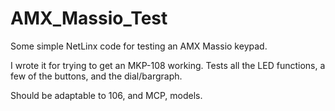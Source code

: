 # AMX_Massio_Test

Some simple NetLinx code for testing an AMX Massio keypad.

I wrote it for trying to get an MKP-108 working. Tests all the LED functions, a few of the buttons, and the dial/bargraph.

Should be adaptable to 106, and MCP, models.
